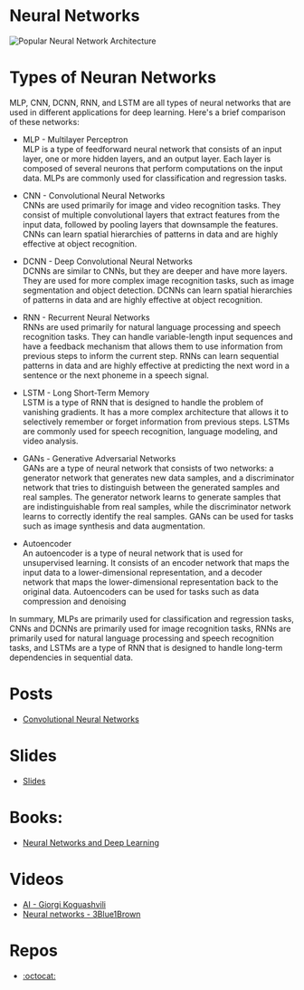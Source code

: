 # Neural Networks

![Popular Neural Network Architecture](https://cdn-images-1.medium.com/max/1600/0*AYTsMuWP7JdoLf78.jpg)

# Types of Neuran Networks

MLP, CNN, DCNN, RNN, and LSTM are all types of neural networks that are used in different applications for deep learning. Here's a brief comparison of these networks:

- MLP - Multilayer Perceptron <br/> 
MLP is a type of feedforward neural network that consists of an input layer, one or more hidden layers, and an output layer. Each layer is composed of several neurons that perform computations on the input data. MLPs are commonly used for classification and regression tasks.

- CNN - Convolutional Neural Networks <br/> 
CNNs are used primarily for image and video recognition tasks. They consist of multiple convolutional layers that extract features from the input data, followed by pooling layers that downsample the features. CNNs can learn spatial hierarchies of patterns in data and are highly effective at object recognition.

- DCNN - Deep Convolutional Neural Networks <br/> 
DCNNs are similar to CNNs, but they are deeper and have more layers. They are used for more complex image recognition tasks, such as image segmentation and object detection. DCNNs can learn spatial hierarchies of patterns in data and are highly effective at object recognition.

- RNN - Recurrent Neural Networks <br/> 
RNNs are used primarily for natural language processing and speech recognition tasks. They can handle variable-length input sequences and have a feedback mechanism that allows them to use information from previous steps to inform the current step. RNNs can learn sequential patterns in data and are highly effective at predicting the next word in a sentence or the next phoneme in a speech signal.

- LSTM - Long Short-Term Memory <br/>
LSTM is a type of RNN that is designed to handle the problem of vanishing gradients. It has a more complex architecture that allows it to selectively remember or forget information from previous steps. LSTMs are commonly used for speech recognition, language modeling, and video analysis.

- GANs - Generative Adversarial Networks <br/> 
GANs are a type of neural network that consists of two networks: a generator network that generates new data samples, and a discriminator network that tries to distinguish between the generated samples and real samples. The generator network learns to generate samples that are indistinguishable from real samples, while the discriminator network learns to correctly identify the real samples. GANs can be used for tasks such as image synthesis and data augmentation.

- Autoencoder <br/> 
An autoencoder is a type of neural network that is used for unsupervised learning. It consists of an encoder network that maps the input data to a lower-dimensional representation, and a decoder network that maps the lower-dimensional representation back to the original data. Autoencoders can be used for tasks such as data compression and denoising

In summary, MLPs are primarily used for classification and regression tasks, CNNs and DCNNs are primarily used for image recognition tasks, RNNs are primarily used for natural language processing and speech recognition tasks, and LSTMs are a type of RNN that is designed to handle long-term dependencies in sequential data.

# Posts
- [Convolutional Neural Networks](http://cs231n.github.io/convolutional-networks/)

# Slides
- [Slides](https://www.slideshare.net/akashmaurya24/14-mohsin-dalvi-artificial-neural-networks-presentation)

# Books:

- [Neural Networks and Deep Learning](http://neuralnetworksanddeeplearning.com/chap1.html)

# Videos

- [AI - Giorgi Koguashvili](https://www.youtube.com/playlist?list=PL2XGvKfYRbDt7AUAMAhctVC9SZsGknyFp)
- [Neural networks - 3Blue1Brown](https://www.youtube.com/playlist?list=PLZHQObOWTQDNU6R1_67000Dx_ZCJB-3pi)

# Repos

- [:octocat:](https://github.com/demidovakatya/vvedenie-mashinnoe-obuchenie/blob/master/neural-nets.md)
